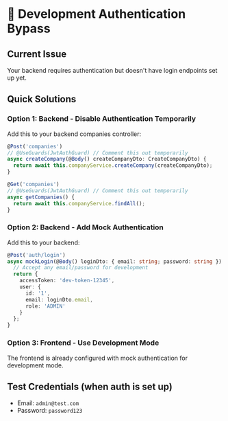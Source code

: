# 🔧 Development Authentication Bypass

## Current Issue
Your backend requires authentication but doesn't have login endpoints set up yet.

## Quick Solutions

### Option 1: Backend - Disable Authentication Temporarily

Add this to your backend companies controller:

```typescript
@Post('companies')
// @UseGuards(JwtAuthGuard) // Comment this out temporarily
async createCompany(@Body() createCompanyDto: CreateCompanyDto) {
  return await this.companyService.createCompany(createCompanyDto);
}

@Get('companies')
// @UseGuards(JwtAuthGuard) // Comment this out temporarily  
async getCompanies() {
  return await this.companyService.findAll();
}
```

### Option 2: Backend - Add Mock Authentication

Add this to your backend:

```typescript
@Post('auth/login')
async mockLogin(@Body() loginDto: { email: string; password: string }) {
  // Accept any email/password for development
  return {
    accessToken: 'dev-token-12345',
    user: {
      id: '1',
      email: loginDto.email,
      role: 'ADMIN'
    }
  };
}
```

### Option 3: Frontend - Use Development Mode

The frontend is already configured with mock authentication for development mode.

## Test Credentials (when auth is set up)
- Email: `admin@test.com`
- Password: `password123`
